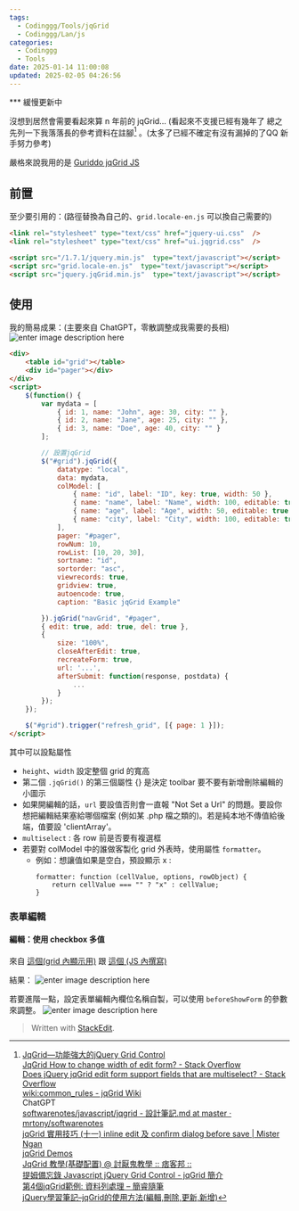 ```yaml
---
tags:
  - Codinggg/Tools/jqGrid
  - Codinggg/Lan/js
categories:
  - Codinggg
  - Tools
date: 2025-01-14 11:00:08
updated: 2025-02-05 04:26:56
---
```

*** 緩慢更新中

沒想到居然會需要看起來算 n 年前的 jqGrid...
(看起來不支援已經有幾年了
總之先列一下我落落長的參考資料在註腳[^1] 。(太多了已經不確定有沒有漏掉的了QQ  新手努力參考)

嚴格來說我用的是 [Guriddo jqGrid JS](https://www.guriddo.net/documentation/guriddo/javascript/#system-requirements)

## 前置

至少要引用的：(路徑替換為自己的、`grid.locale-en.js` 可以換自己需要的)

``` html
<link rel="stylesheet" type="text/css" href="jquery-ui.css"  />
<link rel="stylesheet" type="text/css" href="ui.jqgrid.css"  />

<script src="/1.7.1/jquery.min.js"  type="text/javascript"></script>
<script src="grid.locale-en.js"  type="text/javascript"></script>
<script src="jquery.jqGrid.min.js"  type="text/javascript"></script>
```

## 使用

我的簡易成果：(主要來自 ChatGPT，零散調整成我需要的長相)
![enter image description here](https://blogger.googleusercontent.com/img/a/AVvXsEjGvfk_Jp4hhz9DQLTMaoR_gP1mgLzG1dkFKpvj4c-OqU1p90otrPP5_t2xnms2sacOnfAkztOZ-N72YIAvXQqp1T2hmFgvQNI4-rjC1HcrOkuI23dG9_yXejyazKnEsMchP5YXnL68HcdrjHYwDVWgzm79B_xz9xIP2y9jza8ymQaz6nRh-11LxalfP-s=w640-h391)

``` html linenums="1"
<div>
    <table id="grid"></table>
    <div id="pager"></div>
</div>
<script>
    $(function() {
        var mydata = [
			{ id: 1, name: "John", age: 30, city: "" },
			{ id: 2, name: "Jane", age: 25, city: "" },
			{ id: 3, name: "Doe", age: 40, city: "" }
		];

        // 設置jqGrid
        $("#grid").jqGrid({
            datatype: "local",
            data: mydata,
            colModel: [
	            { name: "id", label: "ID", key: true, width: 50 },
				{ name: "name", label: "Name", width: 100, editable: true },
				{ name: "age", label: "Age", width: 50, editable: true },
				{ name: "city", label: "City", width: 100, editable: true }
			],
            pager: "#pager",
            rowNum: 10,
            rowList: [10, 20, 30],
            sortname: "id",
            sortorder: "asc",
            viewrecords: true,
            gridview: true,
            autoencode: true,
            caption: "Basic jqGrid Example"

        }).jqGrid("navGrid", "#pager", 
        { edit: true, add: true, del: true },
        {
            size: "100%",
            closeAfterEdit: true,
            recreateForm: true,
            url: '...',
            afterSubmit: function(response, postdata) {
                ...
            }
        });
    });

    $("#grid").trigger("refresh_grid", [{ page: 1 }]);
</script>
```

其中可以設點屬性  
- `height`、`width` 設定整個 grid 的寬高  
- 第二個 `.jqGrid()` 的第三個屬性 {} 是決定 toolbar 要不要有新增刪除編輯的小圖示  
- 如果開編輯的話，`url` 要設值否則會一直報 "Not Set a Url" 的問題。要設你想把編輯結果塞給哪個檔案 (例如某 .php 檔之類的)。若是純本地不傳值給後端，值要設 'clientArray'。  
- `multiselect` : 各 row 前是否要有複選框  
- 若要對 colModel 中的誰做客製化 grid 外表時，使用屬性 `formatter`。  
	- 例如：想讓值如果是空白，預設顯示 x :  
		``` js=
		formatter: function (cellValue, options, rowObject) {
		    return cellValue === "" ? "x" : cellValue;
		}
		```

### 表單編輯
#### 編輯：使用 checkbox 多值

來自 [這個(grid 內顯示用)](https://stackoverflow.com/a/21046993) 跟 [這個 (JS 內撰寫)](https://stackoverflow.com/a/27321972)

結果：
![enter image description here](https://blogger.googleusercontent.com/img/a/AVvXsEh-T5aNPgQTRilKdyvUIXCRV6ORtnZonx5U02Bl73dl19ndMTrQv5_XXAP9HQf-pteFljrZFjBjaSD8b6RLFTunVsK_3_Gyeq8TAZZcbIByl9lCktWcz6x_uNKQ5MQPio8aOH29odah83US6SmgfK1284MjYiJiaNQ4Yk3T_cArKAyMX0RvCoo6BsGE4ow=w649-h324)

若要進階一點，設定表單編輯內欄位名稱自製，可以使用 `beforeShowForm` 的參數來調整。
![enter image description here](https://blogger.googleusercontent.com/img/a/AVvXsEj2o-H5AU4Bq0la100tjwYXPgP4cGWOWiJ6qAprFp-XEYxbzyJ_D3koXRbj1ajEPJ9hblu_0rrmpXkfT_u5qBShpJi5DwGM8Kbmgks5FRvoQa_k1-7VXeOLbGg9cpkaft2saDLBc1slxun4e_9jjeab2pnk407zXbFKyl3Ow1KCleUzUFpZFZjP8m1-Bak=w500-h398)

[^1]: [JqGrid—功能強大的jQuery Grid Control](https://www.cc.ntu.edu.tw/chinese/epaper/0021/20120620_2109.html)  
[JqGrid How to change width of edit form? - Stack Overflow](https://stackoverflow.com/questions/3901306/jqgrid-how-to-change-width-of-edit-form)  
[Does jQuery jqGrid edit form support fields that are multiselect? - Stack Overflow](https://stackoverflow.com/questions/4984886/does-jquery-jqgrid-edit-form-support-fields-that-are-multiselect)  
[wiki:common_rules - jqGrid Wiki](http://www.trirand.com/jqgridwiki/doku.php?id=wiki:common_rules)  
ChatGPT  
[softwarenotes/javascript/jqgrid - 設計筆記.md at master · mrtony/softwarenotes](https://github.com/mrtony/softwarenotes/blob/master/javascript/jqgrid%20-%20%E8%A8%AD%E8%A8%88%E7%AD%86%E8%A8%98.md)  
[jqGrid 實用技巧 (十一) inline edit 及 confirm dialog before save | Mister Ngan](https://www.misterngan.com/1130/jqgrid-%E5%AF%A6%E7%94%A8%E6%8A%80%E5%B7%A7-%E5%8D%81%E4%B8%80-inline-edit-%E5%8F%8A-confirm-dialog-before-save/)  
[jqGrid Demos](http://www.trirand.com/blog/jqgrid/jqgrid.html)  
[JqGrid 教學(基礎配置) @ 討厭鬼教學 :: 痞客邦 ::](https://nerdyworld.pixnet.net/blog/post/24966733)  
[提姆備忘錄 Javascript  jQuery Grid Control - jqGrid 簡介](https://d8890007.blogspot.com/2012/11/javascript-jquery-grid-control-jqgrid.html)  
[第4個jqGrid範例: 資料列處理 – 簡睿隨筆](https://jdev.tw/blog/1640/jqgrid-data-manipulation)  
[jQuery學習筆記&#8211;jqGrid的使用方法(編輯,刪除,更新,新增)](https://topic.alibabacloud.com/tc/a/jquery-learning-notes-how-to-use-jqgrid-edit-delete-update-and-add_8_8_31964283.html)  

> Written with [StackEdit](https://stackedit.io/).